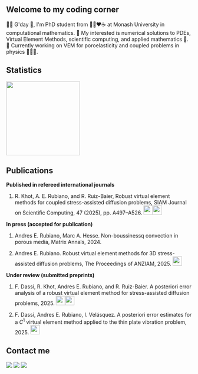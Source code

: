 ## **Welcome to my coding corner**
👋🏻 G'day 🦘, I'm PhD student from 💛💙❤️☕ at Monash University in computational mathematics. 👀 My interested is numerical solutions to PDEs, Virtual Element Methods, scientific computing, and applied mathematics 🔢. 🌱 Currently working on VEM for poroelasticity and coupled problems in physics 🧑🏻‍🔬.
<!---
aerubianoma/aerubianoma is a ✨ special ✨ repository because its `README.md` (this file) appears on your GitHub profile.
You can click the Preview link to take a look at your changes.
--->
<!---
## **Programming Languages**

![PYTHON](https://img.shields.io/badge/Python-3776AB?style=for-the-badge&logo=python&logoColor=white)
![Jupyter Notebook](https://img.shields.io/badge/jupyter-%23FA0F00.svg?style=for-the-badge&logo=jupyter&logoColor=white)
![C](https://img.shields.io/badge/C-00599C?style=for-the-badge&logo=c&logoColor=white)
![C++](	https://img.shields.io/badge/C%2B%2B-00599C?style=for-the-badge&logo=c%2B%2B&logoColor=white)
![JAVA](https://img.shields.io/badge/Java-ED8B00?style=for-the-badge&logo=java&logoColor=white)
![MATLAB](https://www.mathworks.com/matlabcentral/images/matlab-file-exchange.svg)
![Octave](https://img.shields.io/badge/OCTAVE-darkblue?style=for-the-badge&logo=octave&logoColor=fcd683)
![LaTeX](https://img.shields.io/badge/latex-%23008080.svg?style=for-the-badge&logo=latex&logoColor=white)

## **Machine Learning / Data Science**

![NumPy](https://img.shields.io/badge/numpy-%23013243.svg?style=for-the-badge&logo=numpy&logoColor=white)
![Pandas](https://img.shields.io/badge/pandas-%23150458.svg?style=for-the-badge&logo=pandas&logoColor=white)
![Plotly](https://img.shields.io/badge/Plotly-%233F4F75.svg?style=for-the-badge&logo=plotly&logoColor=white)
![scikit-learn](https://img.shields.io/badge/scikit--learn-%23F7931E.svg?style=for-the-badge&logo=scikit-learn&logoColor=white)
![SciPy](https://img.shields.io/badge/SciPy-%230C55A5.svg?style=for-the-badge&logo=scipy&logoColor=%white)

## **Web Scrapping**

![Selenium](https://img.shields.io/badge/-selenium-%43B02A?style=for-the-badge&logo=selenium&logoColor=white)

## **Version Control**

![Git](https://img.shields.io/badge/git-%23F05033.svg?style=for-the-badge&logo=git&logoColor=white)
![GitHub](https://img.shields.io/badge/github-%23121011.svg?style=for-the-badge&logo=github&logoColor=white)

## **Database**

![MYSQL](https://img.shields.io/badge/MySQL-00000F?style=for-the-badge&logo=mysql&logoColor=white)

## **Cloud**

![AZURE](https://img.shields.io/badge/Microsoft_Azure-0089D6?style=for-the-badge&logo=microsoft-azure&logoColor=white)

## **Operating Systems**

![WINDOWS](https://img.shields.io/badge/Windows-0078D6?style=for-the-badge&logo=windows&logoColor=white)
![UBUNTU](https://img.shields.io/badge/Ubuntu-E95420?style=for-the-badge&logo=ubuntu&logoColor=white)
--->

## **Statistics**

<a href="https://github.com/anuraghazra/github-readme-stats">
<img height=200 align="center" src="https://github-readme-stats.vercel.app/api/top-langs/?username=aerubianoma&layout=compact&hide=html,jupyter%20notebook,css,coffeescript&title_color=ffffff&text_color=c9cacc&icon_color=2bbc8a&bg_color=1d1f21&langs_count=6" />
</a>

<!---
<a href="https://github.com/anuraghazra/github-readme-stats">
  <img height=200 align="center" src="https://github-readme-stats.vercel.app/api?username=aerubianoma&theme=dark" />
</a>
--->

## **Publications**

**Published in refereed international journals**

1. R. Khot, A. E. Rubiano, and R. Ruiz-Baier, Robust virtual element methods for coupled stress-assisted diffusion problems,
SIAM Journal on Scientific Computing, 47 (2025), pp. A497–A526.  <a href="https://epubs.siam.org/doi/10.1137/24M163640X" target="_blank"><img src="https://cdn-icons-png.flaticon.com/256/6747/6747196.png" width="25" height="25"/></a><a href="https://github.com/aerubianoma/vem_stress_assisted_diffusion" target="_blank"><img src="https://github.com/user-attachments/assets/05a779cc-ad25-4d42-b324-72c2fb574888" width="25" height="25"/></a>

**In press (accepted for publication)**

1. Andres E. Rubiano, Marc A. Hesse. Non-boussinessq convection in porous media,
Matrix Annals, 2024.

2. Andres E. Rubiano. Robust virtual element methods for 3D stress-assisted diffusion problems,
The Proceedings of ANZIAM, 2025.  <a href="https://arxiv.org/abs/2502.01851" target="_blank"><img src="https://cdn-icons-png.flaticon.com/256/6747/6747196.png" width="25" height="25"/></a>

**Under review (submitted preprints)**

1. F. Dassi, R. Khot, Andres E. Rubiano, and R. Ruiz-Baier. A posteriori error analysis of a robust virtual element method for stress-assisted diffusion problems, 2025. <a href="https://arxiv.org/abs/2504.00648" target="_blank"><img src="https://cdn-icons-png.flaticon.com/256/6747/6747196.png" width="25" height="25"/></a><a href="https://gitlab.com/franco.dassi/vemppbinaries/-/tree/main/APE_Dassi_2025?ref_type=heads" target="_blank"><img src="https://github.com/user-attachments/assets/05a779cc-ad25-4d42-b324-72c2fb574888" width="25" height="25"/></a>

2.  F. Dassi, Andres E. Rubiano, I. Velásquez. A posteriori error estimates for a $C^1$ virtual element method applied to the thin plate vibration problem, 2025. <a href="https://arxiv.org/abs/2507.06846" target="_blank"><img src="https://cdn-icons-png.flaticon.com/256/6747/6747196.png" width="25" height="25"/></a>

## **Contact me**

<p>
<a href="mailto:andres.rubianomartinez@monash.edu?Subject=Interest to reach you" target="_blank"><img src="https://img.shields.io/badge/Gmail-D14836?style=for-the-badge&logo=gmail&logoColor=white"/></a> <a href="https://www.linkedin.com/in/aerubianoma/" target="_blank"><img src="https://img.shields.io/badge/LinkedIn-0077B5?style=for-the-badge&logo=linkedin&logoColor=white"/></a> <a href="https://www.researchgate.net/profile/Andres-Rubiano-9" target="_blank"><img src="https://img.shields.io/badge/ResearchGate-00CCBB?style=for-the-badge&logo=ResearchGate&logoColor=white"/></a>
</p>

[1]: https://arxiv.org/abs/2401.09714
